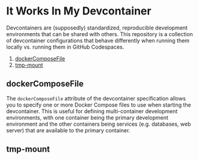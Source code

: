 # It Works In My Devcontainer

Devcontainers are (supposedly) standardized, reproducible development environments that can be shared with others. This repository is a collection of devcontainer configurations that behave differently when running them locally vs. running them in GitHub Codespaces.

1. [dockerComposeFile](#dockercomposefile)
2. [tmp-mount](#tmp-mount)

## dockerComposeFile

The `dockerComposeFile` attribute of the devcontainer specification allows you to specify one or more Docker Compose files to use when starting the devcontainer. This is useful for defining multi-container development environments, with one container being the primary development environment and the other containers being services (e.g. databases, web server) that are available to the primary container.



## tmp-mount